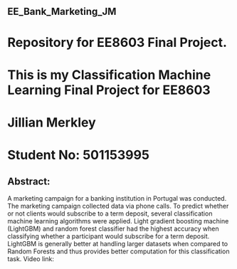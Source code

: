 ## EE_Bank_Marketing_JM
# Repository for EE8603 Final Project. 
# This is my Classification Machine Learning Final Project for EE8603
# Jillian Merkley
# Student No: 501153995
## Abstract:
A marketing campaign for a banking institution in Portugal was conducted. The marketing campaign collected data via phone calls. To predict whether or not clients would subscribe to a term deposit, several classification machine learning algorithms were applied. Light gradient boosting machine (LightGBM) and random forest classifier had the highest accuracy when classifying whether a participant would subscribe for a term deposit. LightGBM is generally better at handling larger datasets when compared to Random Forests and thus provides better computation for this classification task.
Video link:
